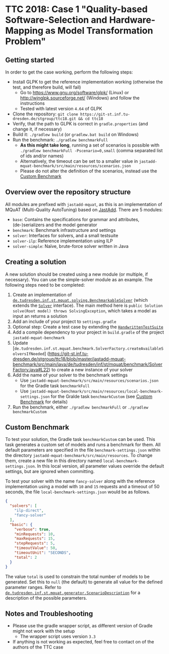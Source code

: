 # TTC 2018: Case 1 "Quality-based Software-Selection and Hardware-Mapping as Model Transformation Problem"

## Getting started

In order to get the case working, perform the following steps:

- Install GLPK to get the reference implementation working (otherwise the test, and therefore build, will fail)
    - Go to <https://www.gnu.org/software/glpk/> (Linux) or <http://winglpk.sourceforge.net/> (Windows) and follow the instructions
    - Tested with latest version `4.64` of GLPK
- Clone the repository: `git clone https://git-st.inf.tu-dresden.de/stgroup/ttc18.git && cd ttc18`
- Verify, that the path to GLPK is correct in `gradle.properties` (and change it, if necessary)
- Build it: `./gradlew build` (or `gradlew.bat build` on Windows)
- Run the benchmark: `./gradlew benchmarkFull`
  	- **As this might take long**, running a set of scenarios is possible with `./gradlew benchmarkFull -Pscenario=0,small` (comma separated list of ids and/or names)
    - Alternatively, the timeout can be set to a smaller value in `jastadd-mquat-benchmark/src/main/resources/scenarios.json`
    - Please do not alter the definition of the scenarios, instead use the [Custom Benchmark](#custom-benchmark)

## Overview over the repository structure

All modules are prefixed with `jastadd-mquat`, as this is an implementation of MQuAT (Multi-Quality AutoTuning) based on [JastAdd](http://www.jastadd.org). There are 5 modules:

- `base`: Contains the specifications for grammar and attributes, (de-)serializers and the model generator
- `benchmark`: Benchmark infrastructure and settings
- `solver`: Interfaces for solvers, and a small testsuite
- `solver-ilp`: Reference implementation using ILP
- `solver-simple`: Naïve, brute-force solver written in Java

## Creating a solution

A new solution should be created using a new module (or multiple, if necessary). You can use the simple-solver module as an example.
The following steps need to be completed:

1. Create an implementation of [`de.tudresden.inf.st.mquat.solving.BenchmarkableSolver`](https://git-st.inf.tu-dresden.de/stgroup/ttc18/blob/master/jastadd-mquat-solver/src/main/java/de/tudresden/inf/st/mquat/solving/BenchmarkableSolver.java) (which extends the [`Solver`](https://git-st.inf.tu-dresden.de/stgroup/ttc18/blob/master/jastadd-mquat-solver/src/main/java/de/tudresden/inf/st/mquat/solving/Solver.java) interface). The main method here is `public Solution solve(Root model) throws SolvingException`, which takes a model as input an returns a solution
1. Add an include of your project to `settings.gradle`
1. Optional step: Create a test case by extending the [`HandwrittenTestSuite`](https://git-st.inf.tu-dresden.de/stgroup/ttc18/blob/master/jastadd-mquat-solver/src/test/java/de/tudresden/inf/st/mquat/solving/HandwrittenTestSuite.java)
1. Add a compile dependency to your project in `build.gradle` of the project `jastadd-mquat-benchmark`
1. Update [`de.tudresden.inf.st.mquat.benchmark.SolverFactory.createAvailableSolversIfNeeded`]
   (https://git-st.inf.tu-dresden.de/stgroup/ttc18/blob/master/jastadd-mquat-benchmark/src/main/java/de/tudresden/inf/st/mquat/benchmark/SolverFactory.java#L22) to create a new instance of your solver
1. Add the name of your solver to the benchmark settings
	- Use `jastadd-mquat-benchmark/src/main/resources/scenarios.json` for the Gradle task `benchmarkFull`
	- Use `jastadd-mquat-benchmark/src/main/resources/local-benchmark-settings.json` for the Gralde task `benchmarkCustom` (see [Custom Benchmark](#custom-benchmark) for details)
1. Run the benchmark, either `./gradlew benchmarkFull` or `./gradlew benchmarkCustom`

## Custom Benchmark

To test your solution, the Gradle task `benchmarkCustom` can be used. This task generates a custom set of models and runs a benchmark for them.
All default parameters are specified in the file `benchmark-settings.json` within the directory `jastadd-mquat-benchmark/src/main/resources`.
To change them, create a new file in this directory named `local-benchmark-settings.json`.
In this local version, all parameter values override the default settings, but are ignored when committing.

To test your solver with the name `fancy-solver` along with the reference implementation using a model with `10` and `15` requests and a timeout of 50 seconds, the file `local-benchmark-settings.json` would be as follows.

```json
{
  "solvers": [
    "ilp-direct",
    "fancy-solver"
  ],
  "basic": {
    "verbose": true,
    "minRequests": 10,
    "maxRequests": 15,
    "stepRequests": 5,
    "timeoutValue": 50,
    "timeoutUnit": "SECONDS",
    "total": 2
  }
}
```

The value `total` is used to constrain the total number of models to be generated. Set this to `null` (the default) to generate all value for the defined parameter ranges.
Refer to [`de.tudresden.inf.st.mquat.generator.ScenarioDescription`](https://git-st.inf.tu-dresden.de/stgroup/ttc18/blob/master/jastadd-mquat-base/src/main/java/de/tudresden/inf/st/mquat/generator/ScenarioDescription.java) for a description of the possible parameters.

## Notes and Troubleshooting

- Please use the gradle wrapper script, as different version of Gradle might not work with the setup
	- The wrapper script uses version `3.3`
- If anything is not working as expected, feel free to contact on of the authors of the TTC case
